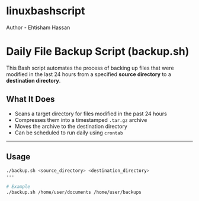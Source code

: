 # linuxbashscript
Author - Ehtisham Hassan


# Daily File Backup Script (backup.sh)

This Bash script automates the process of backing up files that were modified in the last 24 hours from a specified **source directory** to a **destination directory**.

## What It Does

- Scans a target directory for files modified in the past 24 hours
- Compresses them into a timestamped `.tar.gz` archive
- Moves the archive to the destination directory
- Can be scheduled to run daily using `crontab`

---

##  Usage

```bash
./backup.sh <source_directory> <destination_directory>
--- 

# Example 
./backup.sh /home/user/documents /home/user/backups


